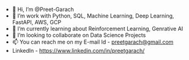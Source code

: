 - 👋 Hi, I’m @Preet-Garach
- 👀 I’m work with Python, SQL, Machine Learning, Deep Learning, FastAPI, AWS, GCP
- 🌱 I’m currently learning about Reinforcement Learning, Genrative AI
- 💞️ I’m looking to collaborate on Data Science Projects
- 📫 You can reach me on my E-mail Id - preetgarach@gmail.com
- LinkedIn - https://www.linkedin.com/in/preetgarach/

